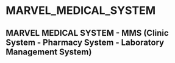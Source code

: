 # MARVEL_MEDICAL_SYSTEM
## MARVEL MEDICAL SYSTEM - MMS (Clinic System - Pharmacy System - Laboratory  Management System)  
